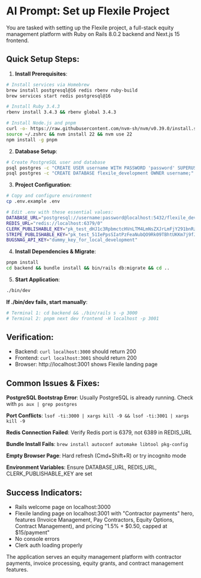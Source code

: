 # AI Prompt: Set up Flexile Project

You are tasked with setting up the Flexile project, a full-stack equity management platform with Ruby on Rails 8.0.2 backend and Next.js 15 frontend.

## Quick Setup Steps:

1. **Install Prerequisites**:
```bash
# Install services via Homebrew
brew install postgresql@16 redis rbenv ruby-build
brew services start redis postgresql@16

# Install Ruby 3.4.3
rbenv install 3.4.3 && rbenv global 3.4.3

# Install Node.js and pnpm
curl -o- https://raw.githubusercontent.com/nvm-sh/nvm/v0.39.0/install.sh | bash
source ~/.zshrc && nvm install 22 && nvm use 22
npm install -g pnpm
```

2. **Database Setup**:
```bash
# Create PostgreSQL user and database
psql postgres -c "CREATE USER username WITH PASSWORD 'password' SUPERUSER CREATEDB;"
psql postgres -c "CREATE DATABASE flexile_development OWNER username;"
```

3. **Project Configuration**:
```bash
# Copy and configure environment
cp .env.example .env

# Edit .env with these essential values:
DATABASE_URL="postgresql://username:password@localhost:5432/flexile_development"
REDIS_URL="redis://localhost:6379/0"
CLERK_PUBLISHABLE_KEY="pk_test_dHJ1c3RpbmctcHVnLTM4LmNsZXJrLmFjY291bnRzLmRldiQ"
STRIPE_PUBLISHABLE_KEY="pk_test_51IePpsSIatPzFeaNubQO9Rk09TBhtUKKm7j9fJc06mbM184SyNSepktTxh6HW89DzRwQBoDgSWp62Dh6QPNOjZu400KLO6zZzv"
BUGSNAG_API_KEY="dummy_key_for_local_development"
```

4. **Install Dependencies & Migrate**:
```bash
pnpm install
cd backend && bundle install && bin/rails db:migrate && cd ..
```

5. **Start Application**:
```bash
./bin/dev
```

**If ./bin/dev fails, start manually**:
```bash
# Terminal 1: cd backend && ./bin/rails s -p 3000
# Terminal 2: pnpm next dev frontend -H localhost -p 3001
```

## Verification:
- Backend: `curl localhost:3000` should return 200
- Frontend: `curl localhost:3001` should return 200
- Browser: http://localhost:3001 shows Flexile landing page

## Common Issues & Fixes:

**PostgreSQL Bootstrap Error**: Usually PostgreSQL is already running. Check with `ps aux | grep postgres`

**Port Conflicts**: `lsof -ti:3000 | xargs kill -9 && lsof -ti:3001 | xargs kill -9`

**Redis Connection Failed**: Verify Redis port is 6379, not 6389 in REDIS_URL

**Bundle Install Fails**: `brew install autoconf automake libtool pkg-config`

**Empty Browser Page**: Hard refresh (Cmd+Shift+R) or try incognito mode

**Environment Variables**: Ensure DATABASE_URL, REDIS_URL, CLERK_PUBLISHABLE_KEY are set

## Success Indicators:
- Rails welcome page on localhost:3000
- Flexile landing page on localhost:3001 with "Contractor payments" hero, features (Invoice Management, Pay Contractors, Equity Options, Contract Management), and pricing "1.5% + $0.50, capped at $15/payment"
- No console errors
- Clerk auth loading properly

The application serves an equity management platform with contractor payments, invoice processing, equity grants, and contract management features. 